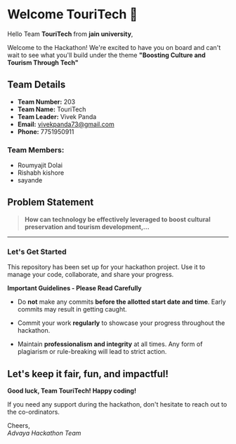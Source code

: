 # Welcome TouriTech 👋

Hello Team **TouriTech** from **jain university**,

Welcome to the Hackathon! We're excited to have you on board and can't wait to see what you'll build under the theme **"Boosting Culture and Tourism Through Tech"** 

## Team Details

- **Team Number:** 203  
- **Team Name:** TouriTech
- **Team Leader:** Vivek Panda  
- **Email:** vivekpanda73@gmail.com  
- **Phone:** 7751950911  

### Team Members:
- Roumyajit Dolai 
- Rishabh kishore 
- sayande 

## Problem Statement

> **How can technology be effectively leveraged to boost cultural preservation and tourism development,...**

---

### Let's Get Started 

This repository has been set up for your hackathon project. Use it to manage your code, collaborate, and share your progress.

**Important Guidelines - Please Read Carefully**

- Do **not** make any commits **before the allotted start date and time**. Early commits may result in getting caught.
- Commit your work **regularly** to showcase your progress throughout the hackathon.

- Maintain **professionalism and integrity** at all times. Any form of plagiarism or rule-breaking will lead to strict action.

Let's keep it fair, fun, and impactful! 
---

**Good luck, Team TouriTech! Happy coding!**

If you need any support during the hackathon, don't hesitate to reach out to the co-ordinators.

Cheers,  
_Advaya Hackathon Team_